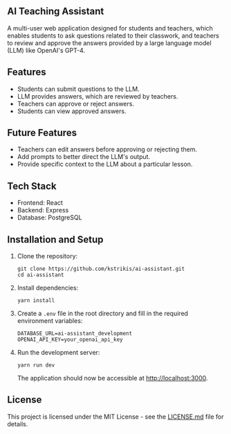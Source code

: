 ## AI Teaching Assistant

A multi-user web application designed for students and teachers, which enables students to ask questions related to their classwork, and teachers to review and approve the answers provided by a large language model (LLM) like OpenAI's GPT-4.

## Features

- Students can submit questions to the LLM.
- LLM provides answers, which are reviewed by teachers.
- Teachers can approve or reject answers.
- Students can view approved answers.

## Future Features

- Teachers can edit answers before approving or rejecting them.
- Add prompts to better direct the LLM's output.
- Provide specific context to the LLM about a particular lesson.

## Tech Stack

- Frontend: React
- Backend: Express
- Database: PostgreSQL

## Installation and Setup

1. Clone the repository:

   ```
   git clone https://github.com/kstrikis/ai-assistant.git
   cd ai-assistant
   ```

2. Install dependencies:

   ```
   yarn install
   ```

3. Create a `.env` file in the root directory and fill in the required environment variables:

   ```
   DATABASE_URL=ai-assistant_development
   OPENAI_API_KEY=your_openai_api_key
   ```

4. Run the development server:

   ```
   yarn run dev
   ```

   The application should now be accessible at [http://localhost:3000](http://localhost:3000).

## License

This project is licensed under the MIT License - see the [LICENSE.md](LICENSE.md) file for details.